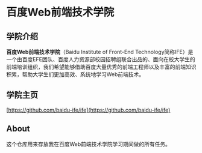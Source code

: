 # 百度Web前端技术学院

## 学院介绍

**百度Web前端技术学院**（Baidu Institute of Front-End Technology简称IFE）是一个由百度EFE团队、百度人力资源部校园招聘组联合出品的、面向在校大学生的前端培训组织，我们希望能够借助百度大量优秀的前端工程师以及丰富的前端知识积累，帮助大学生们更加高效、系统地学习Web前端技术。

## 学院主页

[https://github.com/baidu-ife/ife](https://github.com/baidu-ife/ife)

## About

这个仓库用来存放我在百度Web前端技术学院学习期间做的所有任务。